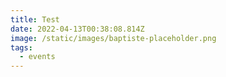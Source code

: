```yaml
---
title: Test
date: 2022-04-13T00:38:08.814Z
image: /static/images/baptiste-placeholder.png
tags:
  - events
---
```

